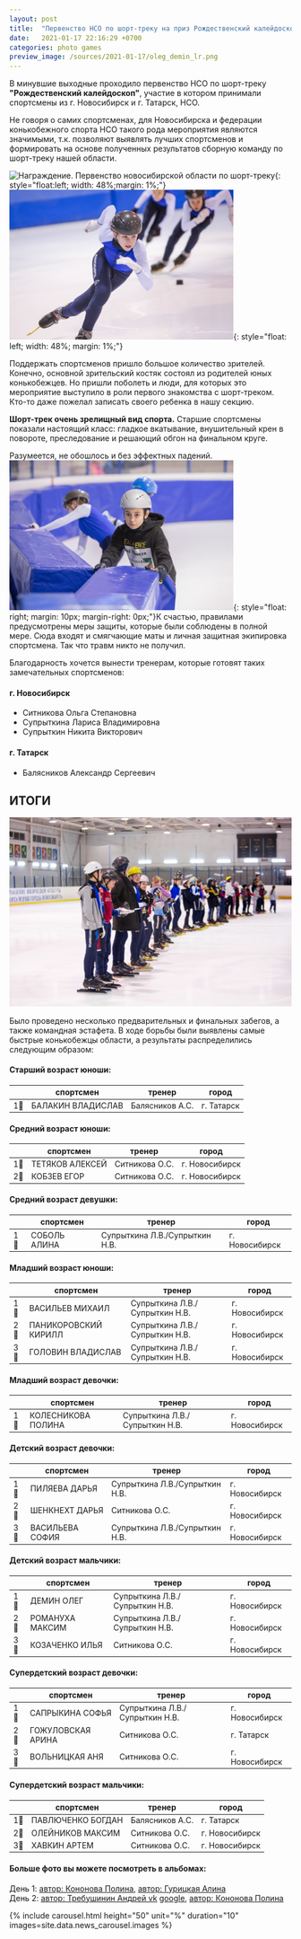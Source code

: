 ```yaml
---
layout: post
title:  "Первенство НСО по шорт-треку на приз Рождественский калейдоскоп. Итоги"
date:   2021-01-17 22:16:29 +0700
categories: photo games
preview_image: /sources/2021-01-17/oleg_demin_lr.png
---
```


<!-- :1st_place_medal: -->
В минувшие выходные проходило первенство НСО по шорт-треку **"Рождественский калейдоскоп"**, 
участие в котором принимали спортсмены из г. Новосибирск и г. Татарск, НСО.

Не говоря о самих спортсменах, для Новосибирска и федерации конькобежного спорта НСО такого рода мероприятия 
являются значимыми, т.к. позволяют выявлять лучших спортсменов и формировать на основе полученных результатов 
сборную команду по шорт-треку нашей области.

![Награждение. Первенство новосибирской области по шорт-треку]({{page.preview_image}}){: style="float:left; width: 48%;margin: 1%;"}
![девочка на дистанции шорт-трек](/sources/2021-01-17/zrelishe_lr.png){: style="float: left; width: 48%; margin: 1%;"}

Поддержать спортсменов пришло большое количество зрителей. Конечно, основной зрительский костяк состоял из родителей
юных конькобежцев. Но пришли поболеть и люди, для которых это мероприятие выступило в роли первого знакомства с шорт-треком.
Кто-то даже пожелал записать своего ребенка в нашу секцию. 
  


**Шорт-трек очень зрелищный вид спорта.**
Старшие спортсмены показали настоящий класс: гладкое вкатывание, внушительный крен в повороте, преследование и решающий обгон на финальном круге. 
<div style="clear: both;"></div>


Разумеется, не обошлось и без эффектных падений. 
![защитные маты шорт-трек](/sources/2021-01-17/mat_lr.png){: style="float: right; margin: 10px; margin-right: 0px;"}К счастью, правилами предусмотрены меры защиты, которые были соблюдены в полной мере. 
Сюда входят и смягчающие маты и личная защитная экипировка спортсмена. Так что травм никто не получил.
<div style="clear: both;"></div>

Благодарность хочется вынести тренерам, которые готовят таких замечательных спортсменов:

#### г. Новосибирск
- Ситникова Ольга Степановна
- Супрыткина Лариса Владимировна
- Супрыткин Никита Викторович
  
#### г. Татарск
- Балясников Александр Сергеевич 

## ИТОГИ
![парад награждения на первенстве НСО по шорт-треку рождественский калейдоскоп 2021](/sources/2021-01-17/parad_lr.png)

Было проведено несколько предварительных и финальных забегов, а также командная эстафета.
В ходе борьбы были выявлены самые быстрые конькобежцы области, а результаты распределились следующим образом:
<div style="clear: both;"></div>

#### Старший возраст юноши:

| |спортсмен |тренер| город|
|------|----------|----|------|
|1🥇		| БАЛАКИН ВЛАДИСЛАВ	| Балясников А.С.	| г. Татарск		|

#### Средний возраст юноши:  

| |спортсмен |тренер| город|
|------|----------|----|------|
|1🥇| ТЕТЯКОВ АЛЕКСЕЙ | Ситникова О.С.|г. Новосибирск|  
|2🥈| КОБЗЕВ ЕГОР |Ситникова О.С.|г. Новосибирск  |

#### Средний возраст девушки:  

| |спортсмен |тренер| город|
|------|----------|----|------|
|1🥇| СОБОЛЬ АЛИНА| Супрыткина Л.В./Супрыткин Н.В.|г. Новосибирск|  

#### Младший возраст юноши:  

| |спортсмен |тренер| город|
|------|----------|----|------|
|1🥇| ВАСИЛЬЕВ МИХАИЛ |Супрыткина Л.В./Супрыткин Н.В.|г. Новосибирск| 
|2🥈| ПАНИКОРОВСКИЙ КИРИЛЛ| Супрыткина Л.В./Супрыткин Н.В.|г. Новосибирск|  
|3🥉| ГОЛОВИН ВЛАДИСЛАВ| Супрыткина Л.В./Супрыткин Н.В.|г. Новосибирск|  

#### Младший возраст девочки:  

| |спортсмен |тренер| город|
|------|----------|----|------|
|1🥇| КОЛЕСНИКОВА ПОЛИНА |Супрыткина Л.В./Супрыткин Н.В.|г. Новосибирск| 

#### Детский возраст девочки:  

| |спортсмен |тренер| город|
|------|----------|----|------|
|1🥇| ПИЛЯЕВА ДАРЬЯ| Супрыткина Л.В./Супрыткин Н.В.|г. Новосибирск|  
|2🥈| ШЕНКНЕХТ ДАРЬЯ| Ситникова О.С.|г. Новосибирск|  
|3🥉| ВАСИЛЬЕВА СОФИЯ| Супрыткина Л.В./Супрыткин Н.В.|г. Новосибирск|  

#### Детский возраст мальчики:  

| |спортсмен |тренер| город|
|------|----------|----|------|
|1🥇| ДЕМИН ОЛЕГ| Супрыткина Л.В./Супрыткин Н.В.|г. Новосибирск|  
|2🥈| РОМАНУХА МАКСИМ| Супрыткина Л.В./Супрыткин Н.В.|г. Новосибирск|  
|3🥉| КОЗАЧЕНКО ИЛЬЯ| Ситникова О.С.|г. Новосибирск|  

#### Супердетский возраст девочки:  

| |спортсмен |тренер| город|
|------|----------|----|------|
|1🥇| САПРЫКИНА СОФЬЯ| Супрыткина Л.В./Супрыткин Н.В.|г. Новосибирск|  
|2🥈| ГОЖУЛОВСКАЯ АРИНА| Ситникова О.С.| г. Татарск|  
|3🥉| ВОЛЬНИЦКАЯ АНЯ| Ситникова О.С.|г. Новосибирск|  

#### Супердетский возраст мальчики:  

| |спортсмен |тренер| город|
|------|----------|----|------|
|1🥇| ПАВЛЮЧЕНКО БОГДАН| Балясников А.С.	| г. Татарск|  
|2🥈| ОЛЕЙНИКОВ МАКСИМ| Ситникова О.С.|г. Новосибирск|  
|3🥉| ХАВКИН АРТЕМ| Ситникова О.С.|г. Новосибирск|  


#### Больше фото вы можете посмотреть в альбомах:  
День 1:
[автор: Кононова Полина][polina_album_day1],
[автор: Гурицкая Алина][guitskaya_alina_album]  
День 2:
[автор: Требушинин Андрей vk][trebushinin_album] [google][trebushinin_album_mirror],
[автор: Кононова Полина][polina_album_day2]


{% include carousel.html height="50" unit="%" duration="10" images=site.data.news_carousel.images %}

[polina_album_day1]:https://photos.google.com/share/AF1QipNDOvOJJb1kWuINvWL4TYLRpp3LxrvWesM1Foau11GhyRtCbY0QFI6JTNpPYbGRVg?key=Q3lsVEZQaGN0QVkxNlRKRWJ6WDhMdXhhZ21BMlpB
[guitskaya_alina_album]:https://yadi.sk/d/zOOm3x-DkueKPw?w=1

[trebushinin_album]:https://vk.com/album-187447008_276953830
[trebushinin_album_mirror]:https://photos.app.goo.gl/FMvC1ra6CGhParBC8
[polina_album_day2]:https://photos.app.goo.gl/ok3B3zd9pszoYtV16


